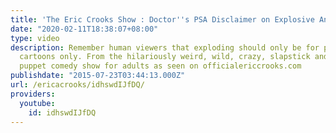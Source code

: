 ```yaml
---
title: 'The Eric Crooks Show : Doctor''s PSA Disclaimer on Explosive Anger'
date: "2020-02-11T18:38:07+08:00"
type: video
description: Remember human viewers that exploding should only be for puppets and
  cartoons only. From the hilariously weird, wild, crazy, slapstick and dark sociopolitical
  puppet comedy show for adults as seen on officialericcrooks.com
publishdate: "2015-07-23T03:44:13.000Z"
url: /ericacrooks/idhswdIJfDQ/
providers:
  youtube:
    id: idhswdIJfDQ
---
```

